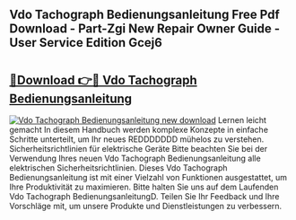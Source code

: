 ## Vdo Tachograph Bedienungsanleitung Free Pdf Download - Part-Zgi New Repair Owner Guide - User Service Edition Gcej6

# <h2><a href="http://df3z84.blite.top/?on=Vdo+Tachograph+Bedienungsanleitung">🔗Download 👉🔴 Vdo Tachograph Bedienungsanleitung</a></h2>

[![Vdo Tachograph Bedienungsanleitung new download](https://i.imgur.com/lujVjoI.png)](http://df3z84.blite.top/?on=Vdo+Tachograph+Bedienungsanleitung)
Lernen leicht gemacht In diesem Handbuch werden komplexe Konzepte in einfache Schritte unterteilt, um Ihr neues REDDDDDDD mühelos zu verstehen. Sicherheitsrichtlinien für elektrische Geräte Bitte beachten Sie bei der Verwendung Ihres neuen Vdo Tachograph Bedienungsanleitung alle elektrischen Sicherheitsrichtlinien. Dieses Vdo Tachograph Bedienungsanleitung ist mit einer Vielzahl von Funktionen ausgestattet, um Ihre Produktivität zu maximieren. Bitte halten Sie uns auf dem Laufenden Vdo Tachograph BedienungsanleitungD. Teilen Sie Ihr Feedback und Ihre Vorschläge mit, um unsere Produkte und Dienstleistungen zu verbessern.
